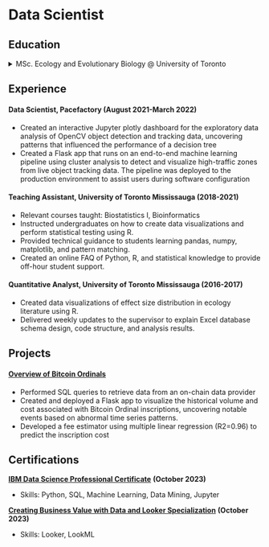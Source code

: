 # Data Scientist

## Education
<details>
  <summary>
    MSc. Ecology and Evolutionary Biology @ University of Toronto
  </summary>
  <ul>
  <li>Optimized wet lab experimental protocols via A/B and multivariate testing</li>
  <li>Cleaned and transformed messy gene and protein expression data for exploratory data analysis</li>
  <li>Derived experimental insights using statistical techniques: regression, bootstrap, PCA</li>
  <li>Established reproducible data workflows with **Bash and Python using Snakemake</li>
  <li>Performed large-scale simulated resamples using a high performance computing cluster to estimate population genetics statistics</li>
  </ul>
</details>
<p></p>

## Experience

#### Data Scientist, Pacefactory (August 2021-March 2022)
- Created an interactive Jupyter plotly dashboard for the exploratory data analysis of OpenCV object detection and tracking data, uncovering patterns that influenced the performance of a decision tree
- Created a Flask app that runs on an end-to-end machine learning pipeline using cluster analysis to detect and visualize high-traffic zones from live object tracking data. The pipeline was deployed to the production environment to assist users during software configuration

  
#### Teaching Assistant, University of Toronto Mississauga (2018-2021)
- Relevant courses taught: Biostatistics I, Bioinformatics
- Instructed undergraduates on how to create data visualizations and perform statistical testing using R.
- Provided technical guidance to students learning pandas, numpy, matplotlib, and pattern matching.
- Created an online FAQ of Python, R, and statistical knowledge to provide off-hour student support.
  
#### Quantitative Analyst, University of Toronto Mississauga (2016-2017)
- Created data visualizations of effect size distribution in ecology literature using R.
- Delivered weekly updates to the supervisor to explain Excel database schema design, code structure, and analysis results.

## Projects
#### [Overview of Bitcoin Ordinals](https://btc-ordinal-dashboard.onrender.com/)
- Performed SQL queries to retrieve data from an on-chain data provider
- Created and deployed a Flask app to visualize the historical volume and cost associated with Bitcoin Ordinal inscriptions, uncovering notable events based on abnormal time series patterns.
- Developed a fee estimator using multiple linear regression (R2=0.96) to predict the inscription cost


## Certifications

[**IBM Data Science Professional Certificate**](https://coursera.org/share/ab30d36a1a17efd1ecf68d65aa58f1be) **(October 2023)**
- Skills: Python, SQL, Machine Learning, Data Mining, Jupyter

[**Creating Business Value with Data and Looker Specialization**](https://coursera.org/share/80dca214dea9b9b739322f3b23cd10d2) **(October 2023)**
- Skills: Looker, LookML



